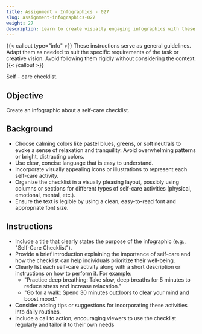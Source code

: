 ```yaml
---
title: Assignment - Infographics - 027
slug: assignment-infographics-027
weight: 27
description: Learn to create visually engaging infographics with these practical ICT assignments designed to enhance creativity, critical thinking, and digital communication skills. Perfect for mastering infographic tools and presenting complex ideas effectively.
---
```


{{< callout type="info" >}}
These instructions serve as general guidelines. Adapt them as needed to suit the specific requirements of the task or creative vision. Avoid following them rigidly without considering the context.
{{< /callout >}}


Self - care checklist.

## Objective

Create an infographic about a self-care checklist.

## Background

- Choose calming colors like pastel blues, greens, or soft neutrals to evoke a sense of relaxation and tranquility. Avoid overwhelming patterns or bright, distracting colors.
- Use clear, concise language that is easy to understand.
- Incorporate visually appealing icons or illustrations to represent each self-care activity.
- Organize the checklist in a visually pleasing layout, possibly using columns or sections for different types of self-care activities (physical, emotional, mental, etc.).
- Ensure the text is legible by using a clean, easy-to-read font and appropriate font size.

## Instructions

- Include a title that clearly states the purpose of the infographic (e.g., "Self-Care Checklist").
- Provide a brief introduction explaining the importance of self-care and how the checklist can help individuals prioritize their well-being.
- Clearly list each self-care activity along with a short description or instructions on how to perform it. For example:
    - "Practice deep breathing: Take slow, deep breaths for 5 minutes to reduce stress and increase relaxation."
    - "Go for a walk: Spend 30 minutes outdoors to clear your mind and boost mood."
- Consider adding tips or suggestions for incorporating these activities into daily routines.
- Include a call to action, encouraging viewers to use the checklist regularly and tailor it to their own needs

